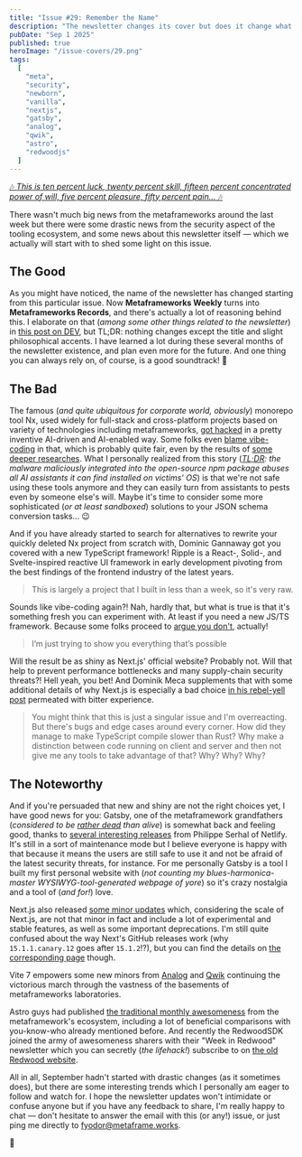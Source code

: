 ```yaml
---
title: "Issue #29: Remember the Name"
description: "The newsletter changes its cover but does it change what's inside? Let's find out!"
pubDate: "Sep 1 2025"
published: true
heroImage: "/issue-covers/29.png"
tags:
  [
    "meta",
    "security",
    "newborn",
    "vanilla",
    "nextjs",
    "gatsby",
    "analog",
    "qwik",
    "astro",
    "redwoodjs"
  ]
---
```


[🎶 _This is ten percent luck, twenty percent skill, fifteen percent concentrated power of will, five percent pleasure, fifty percent pain..._ 🎶](https://www.youtube.com/watch?v=VDvr08sCPOc&list=PLYRq_7Yox1jDETeL_YgKUc8DXduCV9jA2&index=29)

There wasn't much big news from the metaframeworks around the last week but there were some drastic news from the security aspect of the tooling ecosystem, and some news about this newsletter itself — which we actually will start with to shed some light on this issue.

## The Good

As you might have noticed, the name of the newsletter has changed starting from this particular issue. Now **Metaframeworks Weekly** turns into **Metaframeworks Records**, and there's actually a lot of reasoning behind this. I elaborate on that (_among some other things related to the newsletter_) in [this post on DEV](https://dev.to/fyodorio/one-niche-dev-newsletter-lessons-learned-4ij2), but TL;DR: nothing changes except the title and slight philosophical accents. I have learned a lot during these several months of the newsletter existence, and plan even more for the future. And one thing you can always rely on, of course, is a good soundtrack! 🎸

## The Bad

The famous (_and quite ubiquitous for corporate world, obviously_) monorepo tool Nx, used widely for full-stack and cross-platform projects based on variety of technologies including metaframeworks, [got hacked](https://github.com/nrwl/nx/security/advisories/GHSA-cxm3-wv7p-598c) in a pretty inventive AI-driven and AI-enabled way. Some folks even [blame vibe-coding](https://pivot-to-ai.com/2025/08/29/vibe-coded-build-system-nx-gets-hacked-steals-vibe-coders-crypto/) in that, which is probably quite fair, even by the results of [some deeper researches](https://www.stepsecurity.io/blog/supply-chain-security-alert-popular-nx-build-system-package-compromised-with-data-stealing-malware). What I personally realized from this story (_[TL;DR](https://socket.dev/blog/nx-packages-compromised): the malware maliciously integrated into the open-source npm package abuses all AI assistants it can find installed on victims' OS_) is that we're not safe using these tools anymore and they can easily turn from assistants to pests even by someone else's will. Maybe it's time to consider some more sophisticated (_or at least sandboxed_) solutions to your JSON schema conversion tasks... 😉

And if you have already started to search for alternatives to rewrite your quickly deleted Nx project from scratch with, Dominic Gannaway got you covered with a new TypeScript framework! Ripple is a React-, Solid-, and Svelte-inspired reactive UI framework in early development pivoting from the best findings of the frontend industry of the latest years.

> This is largely a project that I built in less than a week, so it's very raw.

Sounds like vibe-coding again?! Nah, hardly that, but what is true is that it's something fresh you can experiment with. At least if you need a new JS/TS framework. Because some folks proceed to [argue you don't](https://lyra.horse/blog/2025/08/you-dont-need-js/), actually!

> I’m just trying to show you everything that’s possible

Will the result be as shiny as Next.js' official website? Probably not. Will that help to prevent performance bottlenecks and many supply-chain security threats?! Hell yeah, you bet! And Dominik Meca supplements that with some additional details of why Next.js is especially a bad choice [in his rebel-yell post](https://blog.meca.sh/3lxoty3shjc2z) permeated with bitter experience.

> You might think that this is just a singular issue and I'm overreacting. But there's bugs and edge cases around every corner. How did they manage to make TypeScript compile slower than Rust? Why make a distinction between code running on client and server and then not give me any tools to take advantage of that? Why? Why? Why?

## The Noteworthy

And if you're persuaded that new and shiny are not the right choices yet, I have good news for you: Gatsby, one of the metaframework grandfathers (_considered to be [rather dead](https://metaframe.works/archive/24/#:~:text=Gatsby%20is%20dead!) than alive_) is somewhat back and feeling good, thanks to [several interesting releases](https://github.com/gatsbyjs/gatsby/releases/tag/gatsby%405.15.0) from Philippe Serhal of Netlify. It's still in a sort of maintenance mode but I believe everyone is happy with that because it means the users are still safe to use it and not be afraid of the latest security threats, for instance. For me personally Gatsby is a tool I built my first personal website with (_not counting my blues-harmonica-master WYSIWYG-tool-generated webpage of yore_) so it's crazy nostalgia and a tool of (_and for!_) love.

Next.js also released [some minor updates](https://nextjs.org/blog/next-15-5) which, considering the scale of Next.js, are not that minor in fact and include a lot of experimental and stable features, as well as some important deprecations. I'm still quite confused about the way Next's GitHub releases work (why `15.1.1.canary.12` goes after `15.1.2`!?), but you can find the details on [the corresponding page](https://github.com/vercel/next.js/releases/tag/v15.5.0) though.

Vite 7 empowers some new minors from [Analog](https://github.com/analogjs/analog/releases/tag/v1.20.0) and [Qwik](https://github.com/QwikDev/qwik/releases/tag/%40builder.io/qwik%401.16.0) continuing the victorious march through the vastness of the basements of metaframeworks laboratories.

Astro guys had published [the traditional monthly awesomeness](https://astro.build/blog/whats-new-august-2025/) from the metaframework's ecosystem, including a lot of beneficial comparisons with you-know-who already mentioned before. And recently the RedwoodSDK joined the army of awesomeness sharers with their "Week in Redwood" newsletter which you can secretly (_the lifehack!_) subscribe to on [the old Redwood website](https://redwoodjs.com/blog/redwoodsdk).

All in all, September hadn't started with drastic changes (as it sometimes does), but there are some interesting trends which I personally am eager to follow and watch for. I hope the newsletter updates won't intimidate or confuse anyone but if you have any feedback to share, I'm really happy to chat — don't hesitate to answer the email with this (or any!) issue, or just ping me directly to [fyodor@metaframe.works](mailto:fyodor@metaframe.works).

👋
